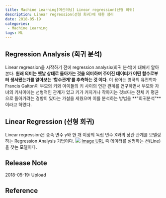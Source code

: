 ```yaml
---
title: Machine Learning[머신러닝] Linear regression(선형 회귀)
description: Linear regression(선형 회귀)에 대한 정리
date: 2018-05-19
categories:
 - Machine Learning
tags: ML
---
```


## Regression Analysis (회귀 분석)
Linear regression을 시작하기 전에 regression analysis(회귀 분석)에 대해서 알아본다. **원래 의미는 옛날 상태로 돌아가는 것을 의미하며 주어진 데이터가 어떤 함수로부터 생서됐는가를 알아보는 '함수관계'를 추측하는 것 이다.** 이 용어는 영국의 유전학자 Francis Galton이 부모의 키와 아이들의 키 사이의 연관 관계를 연구하면서 부모와 자녀의 키사이에는 선형적인 관계가 있고 키가 커지거나 작아지는 것보다는 전체 키 평균으로 돌아가려는 경향이 있다는 가설을 세웠으며 이를 분석하는 방법을 **"회귀분석"**이라고 하였다.


## Linear Regression (선형 회귀)
Linear regression은 종속 변수 y와 한 개 이상의 독립 변수 X와의 상관 관계를 모델링하는 Regression Analysis 기법이다.
![](https://upload.wikimedia.org/wikipedia/commons/thumb/b/be/Normdist_regression.png/300px-Normdist_regression.png)
[Image URL](https://upload.wikimedia.org/wikipedia/commons/thumb/b/be/Normdist_regression.png/300px-Normdist_regression.png)
즉 데이터를 설명하는 선(Line)을 찾는 모델이다.

## Release Note
2018-05-19: Upload

## Reference



